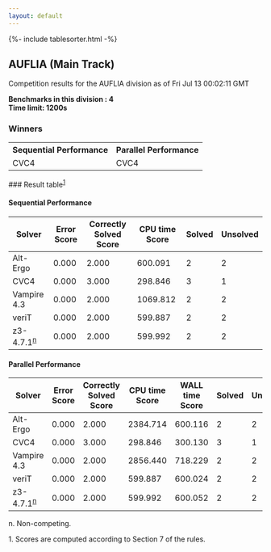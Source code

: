 ```yaml
---
layout: default
---
```

{%- include tablesorter.html -%}

##  AUFLIA (Main Track)

Competition results for the AUFLIA division as of Fri Jul 13 00:02:11 GMT

**Benchmarks in this division : 4  
Time limit: 1200s** 

### Winners
<table class="result">
<tr><th class="center">Sequential Performance</th><th class="center">Parallel Performance</th></tr>
<tr class="center"><td>CVC4</td><td>CVC4</td></tr></table>
### Result table<sup><a href="#fn1">1</a></sup>

#### Sequential Performance

<table id="sequential" class="result sorted">
<thead><tr class="center">
  <th>Solver</th>
  <th>Error Score</th>
  <th>Correctly Solved Score</th>
  <th>CPU time Score</th>
  <th>Solved</th>
  <th>Unsolved</th>
</tr></thead><tr>
  <td>Alt-Ergo</td>
  <td>0.000</td>
  <td>2.000</td>
  <td>600.091</td>
<td>2</td>
<td>2</td>
</tr><tr>
  <td>CVC4</td>
  <td>0.000</td>
  <td>3.000</td>
  <td>298.846</td>
<td>3</td>
<td>1</td>
</tr><tr>
  <td>Vampire 4.3</td>
  <td>0.000</td>
  <td>2.000</td>
  <td>1069.812</td>
<td>2</td>
<td>2</td>
</tr><tr>
  <td>veriT</td>
  <td>0.000</td>
  <td>2.000</td>
  <td>599.887</td>
<td>2</td>
<td>2</td>
</tr><tr>
  <td>z3-4.7.1<SUP><a href="#fn">n</a></SUP></td>
  <td>0.000</td>
  <td>2.000</td>
  <td>599.992</td>
<td>2</td>
<td>2</td>
</tr></table>

#### Parallel Performance

<table id="parallel" class="result sorted">
<thead><tr class="center">
  <th>Solver</th>
  <th>Error Score</th>
  <th>Correctly Solved Score</th>
  <th>CPU time Score</th>
  <th>WALL time Score</th>
  <th>Solved</th>
  <th>Unsolved</th>
</tr></thead><tr>
  <td>Alt-Ergo</td>
<td>0.000</td><td>2.000</td><td>2384.714</td><td>600.116</td><td>2</td><td>2</td></tr><tr>
  <td>CVC4</td>
<td>0.000</td><td>3.000</td><td>298.846</td><td>300.130</td><td>3</td><td>1</td></tr><tr>
  <td>Vampire 4.3</td>
<td>0.000</td><td>2.000</td><td>2856.440</td><td>718.229</td><td>2</td><td>2</td></tr><tr>
  <td>veriT</td>
<td>0.000</td><td>2.000</td><td>599.887</td><td>600.024</td><td>2</td><td>2</td></tr><tr>
  <td>z3-4.7.1<SUP><a href="#fn">n</a></SUP></td>
<td>0.000</td><td>2.000</td><td>599.992</td><td>600.052</td><td>2</td><td>2</td></tr></table>
 <span id="fn"> n. Non-competing. </span>

 <span id="fn1"> 1. Scores are computed according to Section 7 of the rules. </span>


